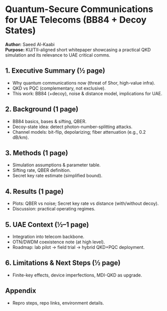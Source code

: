 # Quantum-Secure Communications for UAE Telecoms (BB84 + Decoy States)

**Author:** Saeed Al-Kaabi  
**Purpose:** KU/TII-aligned short whitepaper showcasing a practical QKD simulation and its relevance to UAE critical comms.

## 1. Executive Summary (½ page)
- Why quantum communications now (threat of Shor, high-value infra).
- QKD vs PQC (complementary, not exclusive).
- This work: BB84 (+decoy), noise & distance model, implications for UAE.

## 2. Background (1 page)
- BB84 basics, bases & sifting, QBER.
- Decoy-state idea: detect photon-number-splitting attacks.
- Channel models: bit-flip, depolarizing; fiber attenuation (e.g., 0.2 dB/km).

## 3. Methods (1 page)
- Simulation assumptions & parameter table.
- Sifting rate, QBER definition.
- Secret key rate estimate (simplified bound).

## 4. Results (1 page)
- Plots: QBER vs noise; Secret key rate vs distance (with/without decoy).
- Discussion: practical operating regimes.

## 5. UAE Context (½–1 page)
- Integration into telecom backbone.
- OTN/DWDM coexistence note (at high level).
- Roadmap: lab pilot → field trial → hybrid QKD+PQC deployment.

## 6. Limitations & Next Steps (½ page)
- Finite-key effects, device imperfections, MDI-QKD as upgrade.

## Appendix
- Repro steps, repo links, environment details.
